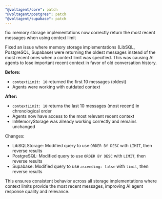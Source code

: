 ```yaml
---
"@voltagent/core": patch
"@voltagent/postgres": patch
"@voltagent/supabase": patch
---
```


fix: memory storage implementations now correctly return the most recent messages when using context limit

Fixed an issue where memory storage implementations (LibSQL, PostgreSQL, Supabase) were returning the oldest messages instead of the most recent ones when a context limit was specified. This was causing AI agents to lose important recent context in favor of old conversation history.

**Before:**

- `contextLimit: 10` returned the first 10 messages (oldest)
- Agents were working with outdated context

**After:**

- `contextLimit: 10` returns the last 10 messages (most recent) in chronological order
- Agents now have access to the most relevant recent context
- InMemoryStorage was already working correctly and remains unchanged

Changes:

- LibSQLStorage: Modified query to use `ORDER BY DESC` with `LIMIT`, then reverse results
- PostgreSQL: Modified query to use `ORDER BY DESC` with `LIMIT`, then reverse results
- Supabase: Modified query to use `ascending: false` with `limit`, then reverse results

This ensures consistent behavior across all storage implementations where context limits provide the most recent messages, improving AI agent response quality and relevance.
